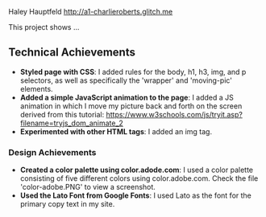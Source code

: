 Haley Hauptfeld
http://a1-charlieroberts.glitch.me

This project shows ...

## Technical Achievements
- **Styled page with CSS**: I added rules for the body, h1, h3, img, and p selectors, as well as specifically the 'wrapper' and 'moving-pic' elements. 
- **Added a simple JavaScript animation to the page**: I added a JS animation in which I move my picture back and forth on the screen derived from this tutorial: https://www.w3schools.com/js/tryit.asp?filename=tryjs_dom_animate_2
- **Experimented with other HTML tags**: I added an img tag.

### Design Achievements
- **Created a color palette using color.adode.com**: I used a color palette consisting of five different colors using color.adobe.com. Check the file 'color-adobe.PNG' to view a screenshot.
- **Used the Lato Font from Google Fonts**: I used Lato as the font for the primary copy text in my site.


